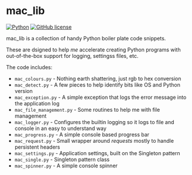 # mac_lib

[![Python](https://img.shields.io/badge/python-3-green.svg)](https://www.python.org/downloads/release/python-383/)
[![GitHub license](https://img.shields.io/github/license/jmacgrillen/mac_lib.svg)](https://github.com/jmacgrillen/mac_lib/blob/main/LICENSE)

mac_lib is a collection of handy Python boiler plate code snippets.

These are dsigned to help *me* accelerate creating Python programs with out-of-the-box support for logging, settingss files, etc.

The code includes:

- `mac_colours.py` - Nothing earth shattering, just rgb to hex conversion
- `mac_detect.py` - A few pieces to help identify bits like OS and Python version
- `mac_exception.py` - A simple exception that logs the error message into the application log
- `mac_file_management.py` - Some routines to help me with file management
- `mac_logger.py` - Configures the builtin logging so it logs to file and console in an easy to understand way
- `mac_progress.py` - A simple console based progress bar
- `mac_request.py` - Small wrapper around *requests* mostly to handle persistent headers
- `mac_settings.py` - Application settings, built on the Singleton pattern
- `mac_single.py` - Singleton pattern class
- `mac_spinner.py` - A simple console spinner
